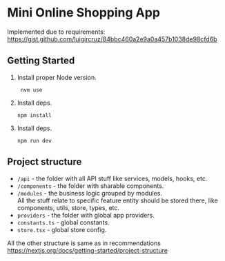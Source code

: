 # Mini Online Shopping App

Implemented due to requirements: https://gist.github.com/luigircruz/84bbc460a2e9a0a457b1038de98cfd6b

## Getting Started

1. Install proper Node version.
   ```
    nvm use
   ```
2. Install deps.
   ```
   npm install
   ```
3. Install deps.
   ```
   npm run dev
   ```

## Project structure

- `/api` - the folder with all API stuff like services, models, hooks, etc.
- `/components` - the folder with sharable components.
- `/modules` - the business logic grouped by modules.<br/>
All the stuff relate to specific feature entity should be stored there, like components, utils, store, types, etc.
- `providers` - the folder with global app providers.
- `constants.ts` - global constants.
- `store.tsx` - global store config.

All the other structure is same as in recommendations https://nextjs.org/docs/getting-started/project-structure
